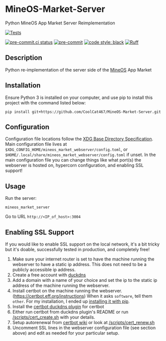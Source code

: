 # MineOS-Market-Server
Python MineOS App Market Server Reimplementation

[![Tests](https://github.com/CoolCat467/MineOS-Market-Server/actions/workflows/tests.yml/badge.svg)](https://github.com/CoolCat467/MineOS-Market-Server/actions/workflows/tests.yml)
<!-- BADGIE TIME -->

[![pre-commit.ci status](https://results.pre-commit.ci/badge/github/CoolCat467/MineOS-Market-Server/main.svg)](https://results.pre-commit.ci/latest/github/CoolCat467/MineOS-Market-Server/main)
[![pre-commit](https://img.shields.io/badge/pre--commit-enabled-brightgreen?logo=pre-commit)](https://github.com/pre-commit/pre-commit)
[![code style: black](https://img.shields.io/badge/code_style-black-000000.svg)](https://github.com/psf/black)
[![Ruff](https://img.shields.io/endpoint?url=https://raw.githubusercontent.com/astral-sh/ruff/main/assets/badge/v2.json)](https://github.com/astral-sh/ruff)

<!-- END BADGIE TIME -->

## Description
Python re-implementation of the server side of the [MineOS](https://github.com/IgorTimofeev/MineOS) App Market

## Installation
Ensure Python 3 is installed on your computer, and use pip to
install this project with the command listed below:

```console
pip install git+https://github.com/CoolCat467/MineOS-Market-Server.git
```

## Configuration
Configuration file locations follow the [XDG Base Directory Specification](https://specifications.freedesktop.org/basedir-spec/basedir-spec-latest.html).
Main configuration file lives at `$XDG_CONFIG_HOME/mineos_market_webserver/config.toml`, or `$HOME/.local/share/mineos_market_webserver/config.toml` if unset.
In the main configuration file you can change things like what port(s)
the webserver is hosted on, hypercorn configuration, and enabling
SSL support!


## Usage
Run the server:
```console
mineos_market_server
```
Go to URL `http://<IP_of_host>:3004`


## Enabling SSL Support
If you would like to enable SSL support on the local network, it's a bit
tricky but it's doable, successfully tested in production, and completely free!
1) Make sure your internet router is set to have the machine running
the webserver to have a static ip address. This does not need to be
a publicly accessible ip address.
2) Create a free account with [duckdns](https://www.duckdns.org/)
3) Add a domain with a name of your choice and set the ip to the static ip
address of the machine running the webserver.
4) Install certbot on the machine running the webserver.
(https://certbot.eff.org/instructions)
When it asks `software`, tell them `other`.
For my installation, I ended up [installing it with pip](https://pypi.org/project/certbot/).
5) Install the [certbot duckdns plugin](https://github.com/infinityofspace/certbot_dns_duckdns) for certbot
6) Either run certbot from duckdns plugin's README or run [/scripts/cert_create.sh](https://github.com/CoolCat467/MineOS-Market-Server/blob/main/scripts/cert_create.sh) with your details.
7) Setup autorenewal from [certbot wiki](https://eff-certbot.readthedocs.io/en/latest/using.html#setting-up-automated-renewal) or look at [/scripts/cert_renew.sh](https://github.com/CoolCat467/MineOS-Market-Server/blob/main/scripts/cert_renew.sh)
8) Uncomment SSL lines in the webserver configuration file (see section above) and edit as needed for your particular setup.
